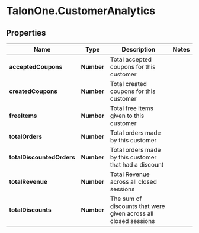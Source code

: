 # TalonOne.CustomerAnalytics

## Properties
Name | Type | Description | Notes
------------ | ------------- | ------------- | -------------
**acceptedCoupons** | **Number** | Total accepted coupons for this customer | 
**createdCoupons** | **Number** | Total created coupons for this customer | 
**freeItems** | **Number** | Total free items given to this customer | 
**totalOrders** | **Number** | Total orders made by this customer | 
**totalDiscountedOrders** | **Number** | Total orders made by this customer that had a discount | 
**totalRevenue** | **Number** | Total Revenue across all closed sessions | 
**totalDiscounts** | **Number** | The sum of discounts that were given across all closed sessions | 


